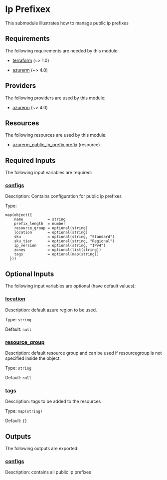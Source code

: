 # Ip Prefixex

This submodule illustrates how to manage public ip prefixes

<!-- BEGIN_TF_DOCS -->
## Requirements

The following requirements are needed by this module:

- <a name="requirement_terraform"></a> [terraform](#requirement\_terraform) (~> 1.0)

- <a name="requirement_azurerm"></a> [azurerm](#requirement\_azurerm) (~> 4.0)

## Providers

The following providers are used by this module:

- <a name="provider_azurerm"></a> [azurerm](#provider\_azurerm) (~> 4.0)

## Resources

The following resources are used by this module:

- [azurerm_public_ip_prefix.prefix](https://registry.terraform.io/providers/hashicorp/azurerm/latest/docs/resources/public_ip_prefix) (resource)

## Required Inputs

The following input variables are required:

### <a name="input_configs"></a> [configs](#input\_configs)

Description: Contains configuration for public ip prefixes

Type:

```hcl
map(object({
    name           = string
    prefix_length  = number
    resource_group = optional(string)
    location       = optional(string)
    sku            = optional(string, "Standard")
    sku_tier       = optional(string, "Regional")
    ip_version     = optional(string, "IPv4")
    zones          = optional(list(string))
    tags           = optional(map(string))
  }))
```

## Optional Inputs

The following input variables are optional (have default values):

### <a name="input_location"></a> [location](#input\_location)

Description: default azure region to be used.

Type: `string`

Default: `null`

### <a name="input_resource_group"></a> [resource\_group](#input\_resource\_group)

Description: default resource group and can be used if resourcegroup is not specified inside the object.

Type: `string`

Default: `null`

### <a name="input_tags"></a> [tags](#input\_tags)

Description: tags to be added to the resources

Type: `map(string)`

Default: `{}`

## Outputs

The following outputs are exported:

### <a name="output_configs"></a> [configs](#output\_configs)

Description: contains all public ip prefixes
<!-- END_TF_DOCS -->
